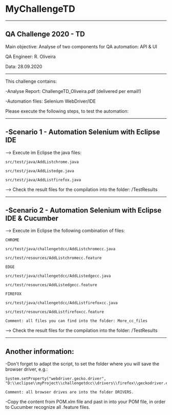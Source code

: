 # MyChallengeTD
-----------------------------------------------------------------------
QA Challenge 2020 - TD
-----------------------------------------------------------------------

Main objective: Analyse of two components for QA automation: API & UI

QA Engineer: R. Oliveira

Data: 28.09.2020

-----------------------------------------------------------------------

This challenge contains:

-Analyse Report: ChallengeTD_Oliveira.pdf (delivered per email!)

-Automation files: Selenium WebDriver/IDE

Please execute the following steps, to test the automation:

-----------------------------------------------------------------------
-Scenario 1 - Automation Selenium with Eclipse IDE
-----------------------------------------------------------------------


--> Execute im Eclipse the java files:

    src/test/java/AddListchrome.java
    
    src/test/java/AddListedge.java
    
    src/test/java/AddListfirefox.java
    
    
--> Check the result files for the compilation into the folder: /TestResults

-----------------------------------------------------------------------
-Scenario 2 - Automation Selenium with Eclipse IDE & Cucumber
-----------------------------------------------------------------------

--> Execute im Eclipse the following combination of files:

    CHROME
    
    src/test/java/challengetdcc/AddListchromecc.java
    
    src/test/resources/AddListchromecc.feature
    
    EDGE
    
    src/test/java/challengetdcc/AddListedgecc.java
    
    src/test/resources/AddListedgecc.feature
    
    FIREFOX
    
    src/test/java/challengetdcc/AddListfirefoxcc.java
    
    src/test/resources/AddListfirefoxcc.feature
    
    Comment: all files you can find into the folder: More_cc_files
    
--> Check the result files for the compilation into the folder: /TestResults

-----------------------------------------------------------------------

Another information:
-----------------------------------------------------------------------

-Don't forget to adapt the script, to set the folder where you will save the browser driver, e.g.:

    System.setProperty("webdriver.gecko.driver", "D:\\eclipse\\myProject\\challengetdcc\\drivers\\firefox\\geckodriver.exe");
    
    Comment: all browser drives are into the folder DRIVERS.

-Copy the content from POM.xlm file and past in into your POM file, in order to Cucumber recognize all .feature files.






